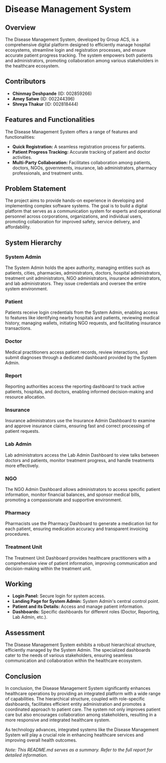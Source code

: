 # Disease Management System

## Overview

The Disease Management System, developed by Group ACS, is a comprehensive digital platform designed to efficiently manage hospital ecosystems, streamline login and registration processes, and ensure accurate patient progress tracking. The system empowers both patients and administrators, promoting collaboration among various stakeholders in the healthcare ecosystem.

## Contributors

- **Chinmay Deshpande** (ID: 002859266)
- **Amey Satwe** (ID: 002244396)
- **Shreya Thakur** (ID: 002818444)

## Features and Functionalities

The Disease Management System offers a range of features and functionalities:

- **Quick Registration:** A seamless registration process for patients.
- **Patient Progress Tracking:** Accurate tracking of patient and doctor activities.
- **Multi-Party Collaboration:** Facilitates collaboration among patients, doctors, NGOs, governments, insurance, lab administrators, pharmacy professionals, and treatment units.

## Problem Statement

The project aims to provide hands-on experience in developing and implementing complex software systems. The goal is to build a digital platform that serves as a communication system for experts and operational personnel across corporations, organizations, and individual users, promoting collaboration for improved safety, service delivery, and affordability.

## System Hierarchy

### System Admin

The System Admin holds the apex authority, managing entities such as patients, cities, pharmacies, administrators, doctors, hospital administrators, treatment unit administrators, NGO administrators, insurance administrators, and lab administrators. They issue credentials and oversee the entire system environment.

### Patient

Patients receive login credentials from the System Admin, enabling access to features like identifying nearby hospitals and patients, reviewing medical history, managing wallets, initiating NGO requests, and facilitating insurance transactions.

### Doctor

Medical practitioners access patient records, review interactions, and submit diagnoses through a dedicated dashboard provided by the System Admin.

### Report

Reporting authorities access the reporting dashboard to track active patients, hospitals, and doctors, enabling informed decision-making and resource allocation.

### Insurance

Insurance administrators use the Insurance Admin Dashboard to examine and approve insurance claims, ensuring fast and correct processing of patient requests.

### Lab Admin

Lab administrators access the Lab Admin Dashboard to view talks between doctors and patients, monitor treatment progress, and handle treatments more effectively.

### NGO

The NGO Admin Dashboard allows administrators to access specific patient information, monitor financial balances, and sponsor medical bills, promoting a compassionate and supportive environment.

### Pharmacy

Pharmacists use the Pharmacy Dashboard to generate a medication list for each patient, ensuring medication accuracy and transparent invoicing procedures.

### Treatment Unit

The Treatment Unit Dashboard provides healthcare practitioners with a comprehensive view of patient information, improving communication and decision-making within the treatment unit.

## Working

- **Login Panel:** Secure login for system access.
- **Landing Page for System Admin:** System Admin's central control point.
- **Patient and its Details:** Access and manage patient information.
- **Dashboards:** Specific dashboards for different roles (Doctor, Reporting, Lab Admin, etc.).

## Assessment

The Disease Management System exhibits a robust hierarchical structure, efficiently managed by the System Admin. The specialized dashboards cater to the needs of various stakeholders, ensuring seamless communication and collaboration within the healthcare ecosystem.

## Conclusion

In conclusion, the Disease Management System significantly enhances healthcare operations by providing an integrated platform with a wide range of capabilities. The hierarchical structure, coupled with role-specific dashboards, facilitates efficient entity administration and promotes a coordinated approach to patient care. The system not only improves patient care but also encourages collaboration among stakeholders, resulting in a more responsive and integrated healthcare system.

As technology advances, integrated systems like the Disease Management System will play a crucial role in enhancing healthcare services and improving overall health outcomes.

*Note: This README.md serves as a summary. Refer to the full report for detailed information.*
